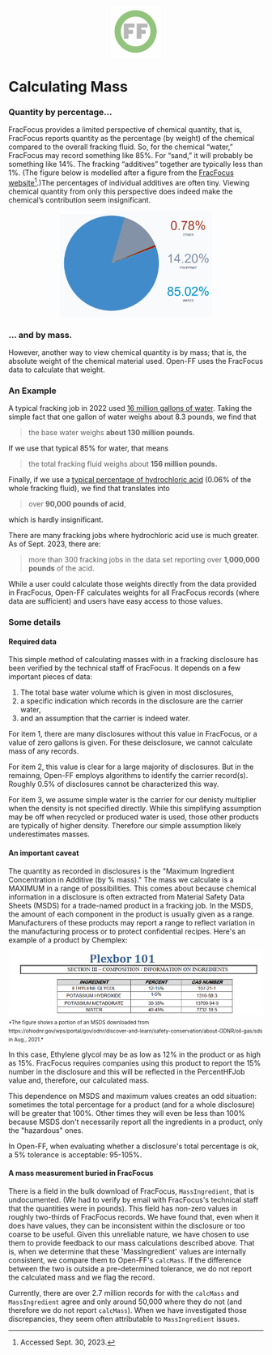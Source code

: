 <center> <img src="images/header_logo.png" width="100"/></center>
<!-- this is a test of a comment 
To do:
--->

# Calculating Mass


### Quantity by percentage...
FracFocus provides a limited perspective of chemical quantity, that is, FracFocus  reports quantity as the percentage (by weight) of the chemical compared to the overall fracking fluid. So, for the chemical “water,” FracFocus may record something like 85%.  For “sand,” it will probably be something like 14%. The fracking “additives” together are typically less than 1%. (The figure below is modelled after a figure from the [FracFocus website](https://fracfocus.org/learn/what-is-fracturing-fluid-made-of)[^1].)The percentages of individual additives are often tiny.  Viewing chemical quantity from only this perspective does indeed make the chemical’s contribution seem insignificant. 

[^1]: Accessed Sept. 30, 2023.

<center> <img src="images/quant_FF_pie.png" width="300"/></center>


### ... and by mass.

However, another way to view chemical quantity is by mass; that is, the absolute weight of the chemical material used. Open-FF uses the FracFocus data to calculate that weight. 

### An Example
A typical fracking job in 2022 used [16 million gallons of water](https://storage.googleapis.com/open-ff-browser/Open-FF_Scope_and_Aggregate_Stats.html#water_use). Taking the simple fact that one gallon of water weighs about 8.3 pounds, we find that 
> the base water weighs **about 130 million pounds.** 


If we use that typical 85% for water, that means 

> the total fracking fluid weighs about **156 million pounds.**

Finally, if we use a [typical percentage of hydrochloric acid](https://storage.googleapis.com/open-ff-browser/7647-01-0/analysis_7647-01-0.html#detailedAbundance) (0.06% of the whole fracking fluid), we find that translates into 
> over **90,000 pounds of acid**,

which is hardly insignificant. 

There are many fracking jobs where hydrochloric acid use is much greater. As of Sept. 2023, there are:

> more than 300 fracking jobs in the data set reporting over **1,000,000 pounds** of the acid.

While a user could calculate those weights directly from the data provided in FracFocus, Open-FF calculates weights for all FracFocus records (where data are sufficient) and users have easy access to those values. 

### Some details
#### Required data
This simple method of calculating masses with in a fracking disclosure has been verified by the technical staff of FracFocus.  It depends on a few important pieces of data: 
1. The total base water volume which is given in most disclosures,
1. a specific indication which records in the disclosure are the carrier water, 
1. and an assumption that the carrier is indeed water.

For item 1, there are many disclosures without this value in FracFocus, or a value of zero gallons is given. For these deisclosure, we cannot calculate mass of any records.

For item 2, this value is clear for a large majority of disclosures. But in the remainng, Open-FF employs algorithms to identify the carrier record(s). Roughly 0.5% of disclosures cannot be characterized this way.

For item 3, we assume simple water is the carrier for our denisty multiplier when the density is not specified directly.  While this simplifying assumption may be off when recycled or produced water is used, those other products are typically of higher density.  Therefore our simple assumption likely underestimates masses.

#### An important caveat
The quantity as recorded in disclosures is the "Maximum Ingredient Concentration in Additive (by % mass)." The mass we calculate is a MAXIMUM in a range of possibilities. This comes about because chemical information in a disclosure is often extracted from Material Safety Data Sheets (MSDS) for a trade-named product in a fracking job. In the MSDS, the amount of each component in the product is usually given as a range. Manufacturers of these products may report a range to reflect variation in the manufacturing process or to protect confidential recipes. Here's an example of a product by Chemplex:

<center> <img src="images/Plexbor_msds.png" width="700"/></center>
<font size="1">*The figure shows a portion of an MSDS downloaded from https://ohiodnr.gov/wps/portal/gov/odnr/discover-and-learn/safety-conservation/about-ODNR/oil-gas/sds in Aug., 2021.*</font>

In this case, Ethylene glycol may be as low as 12% in the product or as high as 15%. FracFocus requires companies using this product to report the 15% number in the disclosure and this will be reflected in the PercentHFJob value and, therefore, our calculated mass.

This dependence on MSDS and maximum values creates an odd situation: sometimes the total percentage for a product (and for a whole disclosure) will be greater that 100%. Other times they will even be less than 100% because MSDS don't necessarily report all the ingredients in a product, only the "hazardous" ones.

In Open-FF, when evaluating whether a disclosure's total percentage is ok, a 5% tolerance is acceptable: 95-105%.

#### A mass measurement buried in FracFocus
There is a field in the bulk download of FracFocus, `MassIngredient`, that is undocumented. (We had to verify by email with FracFocus's technical staff that the quantities were in pounds).  This field has non-zero values in roughly two-thirds of FracFocus records. We have found that, even when it does have values, they can be inconsistent within the disclosure or too coarse to be useful. Given this unreliable nature, we have chosen to use them to provide feedback to our mass calculations described above.   That is, when we determine that these 'MassIngredient' values are internally consistent, we compare them to Open-FF's `calcMass`.  If the difference between the two is outside a pre-determined tolerance, we do not report the calculated mass and we flag the record.  

Currently, there are over 2.7 million records for with the `calcMass` and `MassIngredient` agree and only around 50,000 where they do not (and therefore we do not report `calcMass`). When we have investigated those discrepancies, they seem often attributable to `MassIngredient` issues.